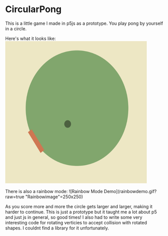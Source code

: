 # CircularPong
This is a little game I made in p5js as a prototype. You play pong by yourself in a circle.

Here's what it looks like:
</br>
<img src="gamedemo.png" width="450" height="450" />
</br>

There is also a rainbow mode:
![Rainbow Mode Demo](rainbowdemo.gif?raw=true "Rainbowimage"=250x250)

As you score more and more the circle gets larger and larger, making it harder to continue.
This is just a prototype but it taught me a lot about p5 and just js in general, so good times!
I also had to write some very interesting code for rotating verticies to accept collision with rotated shapes. I couldnt find a library for it unfortunately.

